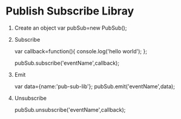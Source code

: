 Publish Subscribe Libray
======================================================
1. Create an object
    var pubSub=new PubSub();
2. Subscribe

    var callback=function(){
        console.log('hello world');
    };
    
    pubSub.subscribe('eventName',callback);

3. Emit

    var data={name:'pub-sub-lib'};
    pubSub.emit('eventName',data);

4. Unsubscribe

    pubSub.unsubscribe('eventName',callback);